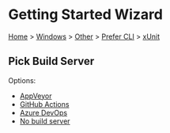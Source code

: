 # Getting Started Wizard

[Home](/docs/wiz/readme.md) > [Windows](Windows.md) > [Other](Windows_Other.md) > [Prefer CLI](Windows_Other_Cli.md) > [xUnit](Windows_Other_Cli_xUnit.md)

## Pick Build Server

Options:
 * [AppVeyor](Windows_Other_Cli_xUnit_AppVeyor.md)
 * [GitHub Actions](Windows_Other_Cli_xUnit_GitHubActions.md)
 * [Azure DevOps](Windows_Other_Cli_xUnit_AzureDevOps.md)
 * [No build server](Windows_Other_Cli_xUnit_None.md)
